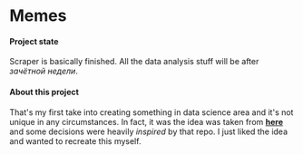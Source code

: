 # Memes
#### Project state  
Scraper is basically finished. All the data analysis stuff will be after _зачётной недели_.
#### About this project  
That's my first take into creating something in data science area and it's not unique in any circumstances. In fact, it was the idea was taken from [**here**](https://github.com/DmitrySerg/memology) and some decisions were heavily _inspired_ by that repo. I just liked the idea and wanted to recreate this myself.

